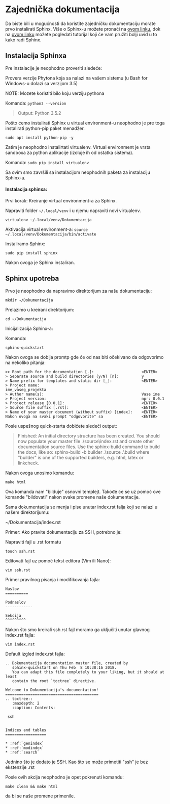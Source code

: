 # Zajednička dokumentacija

Da biste bili u mogućnosti da koristite zajedničku dokumentaciju morate prvo instalirati Sphinx.
Više o Sphinx-u možete pronaći na [ovom linku](http://www.sphinx-doc.org/en/master/), 
dok na [ovom linku](https://www.youtube.com/watch?v=qrcj7sVuvUA&t=834s) možete pogledati tutorijal koji će vam pružiti bolji uvid u to kako radi Sphinx.

## Instalacija Sphinxa

Pre instalacije je neophodno proveriti sledeće:

Provera verzije Phytona koja sa nalazi na vašem sistemu (u Bash for Windows-u dolazi sa verzijom 3.5)

NOTE: Mozete koristiti bilo koju verziju pythona

Komanda: `python3 --version`

>Output: Python 3.5.2

Pošto ćemo instalirati Sphinx u virtual environment-u neophodno je pre toga instalirati python-pip paket menadžer.

`sudo apt install python-pip -y` 

Zatim je neophodno instalirtati virtualenv. Virtual environment je vrsta sandboxa za python aplikacije (izoluje ih od ostatka sistema).

Komanda:
`sudo pip install virtualenv`

Sa ovim smo završili sa instalacijom neophodnih paketa za instalaciju Sphinx-a.

#### Instalacija sphinxa:

Prvi korak: 
Kreiranje virtual environment-a za Sphinx.


Napraviti folder `~/.local/venv` i u njemu napraviti novi virtualenv.

`virtualenv ~/.local/venv/Dokumentacija`

Aktivacija virtual environment-a:
`source ~/.local/venv/Dokumentacija/bin/activate`

Instaliramo Sphinx:

`sudo pip install sphinx`

Nakon ovoga je Sphinx instaliran.

## Sphinx upotreba

Prvo je neophodno da napravimo direktorijum za našu dokumentaciju:

`mkdir ~/Dokumentacija`

Prelazimo u kreirani direktorijum:

`cd ~/Dokumentacija`

Inicijalizacija Sphinx-a:

Komanda: 

`sphinx-quickstart`

Nakon ovoga se dobija promtp gde će od nas biti očekivano da odgovorimo na nekoliko pitanja:
	
	>> Root path for the documentation [.]:				        <ENTER> 
	> Separate source and build directories (y/N) [n]:		    y
	> Name prefix for templates and static dir [_]:	            <ENTER>
	> Project name:	                                            ime_vaseg_projekta
	> Author name(s):						                    Vase ime
	> Project version:						                    npr: 0.0.1
	> Project release [0.0.1]:					                <ENTER>
	> Source file suffix [.rst]:					            <ENTER>
	> Name of your master document (without suffix) [index]:	<ENTER>
	Nakon ovoga na svaki prompt "odgovorite" sa 			    <ENTER>

Posle uspešnog quick-starta dobićete sledeći output:

>Finished: An initial directory structure has been created.
You should now populate your master file .\source\index.rst and create other documentation
source files. Use the sphinx-build command to build the docs, like so:
   sphinx-build -b builder .\source .\build
where "builder" is one of the supported builders, e.g. html, latex or linkcheck.

Nakon ovoga unosimo komandu:

`make html`

Ova komanda nam "bilduje" osnovni templejt. Takođe će se uz pomoć ove komande "bildovati" nakon svake promene naše dokumentacije.


Sama dokumentacija se menja i pise unutar index.rst falja koji se nalazi u našem direktorijumu:

~/Dokumentacija/index.rst

Primer:
Ako pravite dokumentaciju za SSH, potrebno je:

Napraviti fajl u .rst formatu

`touch ssh.rst`

Editovati fajl uz pomoć tekst editora (Vim ili Nano):

`vim ssh.rst`

Primer pravilnog pisanja i modifikovanja fajla:

```
Naslov
==========

Podnaslov
------------

Sekcija
^^^^^^^^^
```

Nakon što smo kreirali ssh.rst fajl moramo ga uključiti unutar glavnog index.rst fajla:

`vim index.rst`

Default izgled index.rst fajla:
```
.. Dokumentacija documentation master file, created by
   sphinx-quickstart on Thu Feb  8 10:38:16 2018.
   You can adapt this file completely to your liking, but it should at least
   contain the root `toctree` directive.

Welcome to Dokumentacija's documentation!
=========================================
.. toctree::
   :maxdepth: 2
   :caption: Contents:

 ssh


Indices and tables
==================

* :ref:`genindex`
* :ref:`modindex`
* :ref:`search`
```

Jednino što je dodato je SSH. Kao što se može primetiti "ssh" je bez ekstenzije .rst 

Posle ovih akcija neophodno je opet pokrenuti komandu:

`make clean && make html`

da bi se naše promene primenile.
